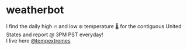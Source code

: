 # weatherbot
I find the daily high 🔥 and low ❄️ temperature 🌡️ for the contiguous United States and report @ 3PM PST everyday!  
I live here [@tempextremes](https://twitter.com/tempextremes)
